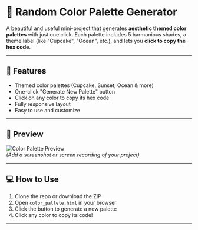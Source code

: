 # 🎨 Random Color Palette Generator

A beautiful and useful mini-project that generates **aesthetic themed color palettes** with just one click. Each palette includes 5 harmonious shades, a theme label (like "Cupcake", "Ocean", etc.), and lets you **click to copy the hex code**.

---

## 🚀 Features

- Themed color palettes (Cupcake, Sunset, Ocean & more)
- One-click "Generate New Palette" button
- Click on any color to copy its hex code
- Fully responsive layout
- Easy to use and customize

---

## 🌈 Preview

![Color Palette Preview](https://your-screenshot-image-link.com)  
*(Add a screenshot or screen recording of your project)*

---

## 💻 How to Use

1. Clone the repo or download the ZIP  
2. Open `color_pallete.html` in your browser  
3. Click the button to generate a new palette  
4. Click any color to copy its code!

---

